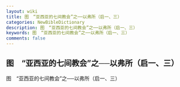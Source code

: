 ```yaml
---
layout: wiki
title: 图　“亚西亚的七间教会”之──以弗所（启一、三）
categories: NewBibleDictionary
description: 图　“亚西亚的七间教会”之──以弗所（启一、三）
keywords: 图　“亚西亚的七间教会”之──以弗所（启一、三）
comments: false
---
```


## 图　“亚西亚的七间教会”之──以弗所（启一、三）



图　“亚西亚的七间教会”之──以弗所（启一、三）





